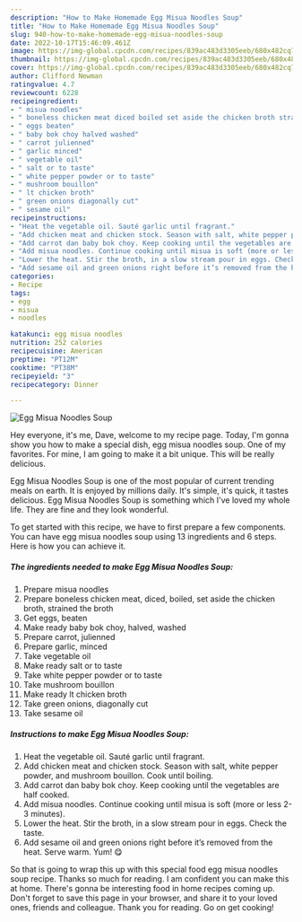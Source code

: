 ```yaml
---
description: "How to Make Homemade Egg Misua Noodles Soup"
title: "How to Make Homemade Egg Misua Noodles Soup"
slug: 940-how-to-make-homemade-egg-misua-noodles-soup
date: 2022-10-17T15:46:09.461Z
image: https://img-global.cpcdn.com/recipes/839ac483d3305eeb/680x482cq70/egg-misua-noodles-soup-recipe-main-photo.jpg
thumbnail: https://img-global.cpcdn.com/recipes/839ac483d3305eeb/680x482cq70/egg-misua-noodles-soup-recipe-main-photo.jpg
cover: https://img-global.cpcdn.com/recipes/839ac483d3305eeb/680x482cq70/egg-misua-noodles-soup-recipe-main-photo.jpg
author: Clifford Newman
ratingvalue: 4.7
reviewcount: 6228
recipeingredient:
- " misua noodles"
- " boneless chicken meat diced boiled set aside the chicken broth strained the broth"
- " eggs beaten"
- " baby bok choy halved washed"
- " carrot julienned"
- " garlic minced"
- " vegetable oil"
- " salt or to taste"
- " white pepper powder or to taste"
- " mushroom bouillon"
- " lt chicken broth"
- " green onions diagonally cut"
- " sesame oil"
recipeinstructions:
- "Heat the vegetable oil. Sauté garlic until fragrant."
- "Add chicken meat and chicken stock. Season with salt, white pepper powder, and mushroom bouillon. Cook until boiling."
- "Add carrot dan baby bok choy. Keep cooking until the vegetables are half cooked."
- "Add misua noodles. Continue cooking until misua is soft (more or less 2-3 minutes)."
- "Lower the heat. Stir the broth, in a slow stream pour in eggs. Check the taste."
- "Add sesame oil and green onions right before it’s removed from the heat. Serve warm. Yum! 😋"
categories:
- Recipe
tags:
- egg
- misua
- noodles

katakunci: egg misua noodles 
nutrition: 252 calories
recipecuisine: American
preptime: "PT12M"
cooktime: "PT38M"
recipeyield: "3"
recipecategory: Dinner

---
```



![Egg Misua Noodles Soup](https://img-global.cpcdn.com/recipes/839ac483d3305eeb/680x482cq70/egg-misua-noodles-soup-recipe-main-photo.jpg)

Hey everyone, it's me, Dave, welcome to my recipe page. Today, I'm gonna show you how to make a special dish, egg misua noodles soup. One of my favorites. For mine, I am going to make it a bit unique. This will be really delicious.

Egg Misua Noodles Soup is one of the most popular of current trending meals on earth. It is enjoyed by millions daily. It's simple, it's quick, it tastes delicious. Egg Misua Noodles Soup is something which I've loved my whole life. They are fine and they look wonderful.




To get started with this recipe, we have to first prepare a few components. You can have egg misua noodles soup using 13 ingredients and 6 steps. Here is how you can achieve it.

<!--inarticleads1-->

##### The ingredients needed to make Egg Misua Noodles Soup:

1. Prepare  misua noodles
1. Prepare  boneless chicken meat, diced, boiled, set aside the chicken broth, strained the broth
1. Get  eggs, beaten
1. Make ready  baby bok choy, halved, washed
1. Prepare  carrot, julienned
1. Prepare  garlic, minced
1. Take  vegetable oil
1. Make ready  salt or to taste
1. Take  white pepper powder or to taste
1. Take  mushroom bouillon
1. Make ready  lt chicken broth
1. Take  green onions, diagonally cut
1. Take  sesame oil




<!--inarticleads2-->

##### Instructions to make Egg Misua Noodles Soup:

1. Heat the vegetable oil. Sauté garlic until fragrant.
1. Add chicken meat and chicken stock. Season with salt, white pepper powder, and mushroom bouillon. Cook until boiling.
1. Add carrot dan baby bok choy. Keep cooking until the vegetables are half cooked.
1. Add misua noodles. Continue cooking until misua is soft (more or less 2-3 minutes).
1. Lower the heat. Stir the broth, in a slow stream pour in eggs. Check the taste.
1. Add sesame oil and green onions right before it’s removed from the heat. Serve warm. Yum! 😋




So that is going to wrap this up with this special food egg misua noodles soup recipe. Thanks so much for reading. I am confident you can make this at home. There's gonna be interesting food in home recipes coming up. Don't forget to save this page in your browser, and share it to your loved ones, friends and colleague. Thank you for reading. Go on get cooking!

